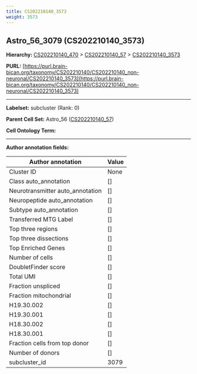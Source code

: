 ```yaml
---
title: CS202210140_3573
weight: 3573
---
```

## Astro_56_3079 (CS202210140_3573)
<b>Hierarchy: </b>
[CS202210140_470](../CS202210140_470) >
[CS202210140_57](../CS202210140_57) >
[CS202210140_3573](../CS202210140_3573)

**PURL:** [https://purl.brain-bican.org/taxonomy/CS202210140/CS202210140_non-neuronal/CS202210140_3573](https://purl.brain-bican.org/taxonomy/CS202210140/CS202210140_non-neuronal/CS202210140_3573)

---


**Labelset:** subcluster (Rank: 0)

**Parent Cell Set:** Astro_56 ([CS202210140_57](../CS202210140_57))



**Cell Ontology Term:** 

[MARKER GENES.]: #


---

[TRANSFERRED ANNOTATIONS.]: #


[AUTHOR ANNOTATION FIELDS.]: #


**Author annotation fields:**

| Author annotation | Value |
|-------------------|-------|
|Cluster ID|None|
|Class auto_annotation|[]|
|Neurotransmitter auto_annotation|[]|
|Neuropeptide auto_annotation|[]|
|Subtype auto_annotation|[]|
|Transferred MTG Label|[]|
|Top three regions|[]|
|Top three dissections|[]|
|Top Enriched Genes|[]|
|Number of cells|[]|
|DoubletFinder score|[]|
|Total UMI|[]|
|Fraction unspliced|[]|
|Fraction mitochondrial|[]|
|H19.30.002|[]|
|H19.30.001|[]|
|H18.30.002|[]|
|H18.30.001|[]|
|Fraction cells from top donor|[]|
|Number of donors|[]|
|subcluster_id|3079|
